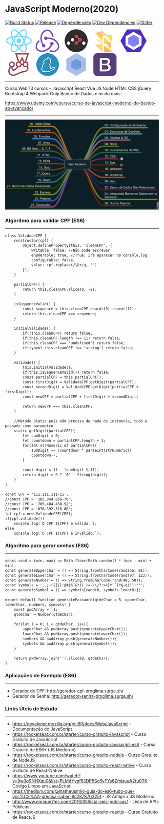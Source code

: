 # JavaScript Moderno(2020)

[![Build Status](https://travis-ci.org/verekia/js-stack-from-scratch.svg?branch=master)](https://travis-ci.org/verekia/js-stack-from-scratch)
[![Release](https://img.shields.io/github/release/verekia/js-stack-from-scratch.svg?style=flat-square)](https://github.com/verekia/js-stack-from-scratch/releases)
[![Dependencies](https://img.shields.io/david/verekia/js-stack-boilerplate.svg?style=flat-square)](https://david-dm.org/verekia/js-stack-boilerplate)
[![Dev Dependencies](https://img.shields.io/david/dev/verekia/js-stack-boilerplate.svg?style=flat-square)](https://david-dm.org/verekia/js-stack-boilerplate?type=dev)
[![Gitter](https://img.shields.io/gitter/room/js-stack-from-scratch/Lobby.svg?style=flat-square)](https://gitter.im/js-stack-from-scratch/)

[![React](./assets/img/react-padded-90.png)](https://facebook.github.io/react/)
[![Redux](./assets/img/redux-padded-90.png)](http://redux.js.org/)
[![React Router](./assets/img/react-router-padded-90.png)](https://github.com/ReactTraining/react-router)
[![Flow](./assets/img/flow-padded-90.png)](https://flowtype.org/)
[![ESLint](./assets/img/eslint-padded-90.png)](http://eslint.org/)
[![Jest](./assets/img/jest-padded-90.png)](https://facebook.github.io/jest/)
[![Yarn](./assets/img/yarn-padded-90.png)](https://yarnpkg.com/)
[![Webpack](./assets/img/webpack-padded-90.png)](https://webpack.github.io/)
[![Bootstrap](./assets/img/bootstrap-padded-90.png)](http://getbootstrap.com/)

---
 Curso Web 13 cursos - Javascript React Vue JS Node HTML CSS jQuery Bootstrap 4 Webpack Gulp Banco de Dados e muito mais:

 <https://www.udemy.com/course/curso-de-javascript-moderno-do-basico-ao-avancado/>
 
---
![mapa](./assets/img/maps.png)

### Algoritmo para validar CPF (ES6)
---
````
class ValidadeCPF {
    constructor(cpf) {
        Object.defineProperty(this, 'cleanCPF', {
            writable: false, //Não pode escrever
            enumerable: true, //True: irá aparecer no console.log
            configurable: false,
            value: cpf.replace(/\D+/g, '')
        });
    }

    partialCPF() {
        return this.cleanCPF.slice(0, -2);
    }

    isSequenceValid() {
        const sequence = this.cleanCPF.charAt(0).repeat(11);
        return this.cleanCPF === sequence; 
    }

    initialValidade() {
        if(!this.cleanCPF) return false;
        if(this.cleanCPF.length !== 11) return false;
        if(this.cleanCPF === 'undefined') return false;
        if(typeof this.cleanCPF !== 'string') return false;
    }

    validade() {
        this.initialValidade();
        if(this.isSequenceValid()) return false;
        const partialCPF = this.partialCPF();
        const firstDigit = ValidadeCPF.getDigit(partialCPF);
        const secondDigit = ValidadeCPF.getDigit(partialCPF + firstDigit);
        const newCPF = partialCPF + firstDigit + secondDigit;

        return newCPF === this.cleanCPF;
    }

    //Método Static pois não precisa de nada da instancia, tudo é passado como parametro
    static getDigit(partialCPF){
        let sumDigit = 0;
        let countdown = partialCPF.length + 1;
        for(let strNumeric of partialCPF){
            sumDigit += (countdown * parseInt(strNumeric))
            countdown--;
        }

        const digit = 11 - (sumDigit % 11);
        return digit > 9 ? '0' : String(digit);
    }
}

const CPF = '111.111.111-11'; 
//const CPF = '185.844.856-76';
//const CPF = '705.484.450-52'; 
//const CPF = '076.392.316-80';
let cpf = new ValidadeCPF(CPF);
if(cpf.validade())
    console.log(`O CPF ${CPF} é válido.`);
else
    console.log(`O CPF ${CPF} é inválido.`);
````

### Algoritmo para gerar senhas (ES6)
---

````
const rand = (min, max) => Math.floor(Math.random() * (max - min) + min);
const generateUpperChar = () => String.fromCharCode(rand(65, 91));
const generateLowerChar = () => String.fromCharCode(rand(97, 123));
const generateNumber = () => String.fromCharCode(rand(48, 58));
const symbols = ',.;~^[]{}!@#$%¨&*()_+=-/\/?:><}º`´|ª§¬¢£³²¹"°';
const generateSymbol = () => symbols[rand(0, symbols.length)];

export default function generatePassword(qtdeChar = 5, upperChar, lowerChar, numbers, symbols) {
    const pwdArray = [];
    qtdeChar = Number(qtdeChar);

    for(let i = 0; i < qtdeChar; i++){
        upperChar && pwdArray.push(generateUpperChar());
        lowerChar && pwdArray.push(generateLowerChar());
        numbers && pwdArray.push(generateNumber());
        symbols && pwdArray.push(generateSymbol());
    }

    return pwdArray.join('').slice(0, qtdeChar);
}
````

### Aplicações de Exemplo (ES6)
---
 
 - Gerador de CPF: http://gerador-cpf-proglima.surge.sh/
 - Gerador de Senha: http://gerador-senha-proglima.surge.sh/

### Links Úteis de Estudo
---
 - https://developer.mozilla.org/pt-BR/docs/Web/JavaScript - Documentação do JavaScript <br>
 - https://rocketseat.com.br/starter/curso-gratuito-javascript - Curso Gratuito de JavaScript <br>
 - https://rocketseat.com.br/starter/curso-gratuito-javascript-es6 - Curso Gratuito de ES6+ (JS Moderno) <br>
 - https://rocketseat.com.br/starter/curso-gratuito-nodejs - Curso Gratuito de NodeJS <br>
 - https://rocketseat.com.br/starter/curso-gratuito-react-native - Curso Gratuito de React-Native <br>
 - https://www.youtube.com/watch?v=9w3o9NHXqu0&list=PLMdYygf53DP5Sc6yFYs6ZmjsuuA2fu0TK - Código Limpo em JavaScript <br>
 - https://medium.com/@matheusml/o-guia-do-es6-tudo-que-voc%C3%AA-precisa-saber-8c287876325f - JS Antigo x JS Moderno <br>
 - http://www.enrique7mc.com/2016/05/lista-apis-publicas/ - Lista de APIs Públicas <br>
 - https://rocketseat.com.br/starter/curso-gratuito-reactjs - Curso Gratuito de ReactJS <br>
